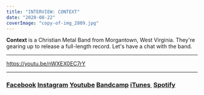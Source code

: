 ```yaml
---
title: "INTERVIEW: CONTEXT"
date: "2020-08-22"
coverImage: "copy-of-img_2809.jpg"
---
```


**Context** is a Christian Metal Band from Morgantown, West Virginia. They're gearing up to release a full-length record. Let's have a chat with the band.

* * *

https://youtu.be/nWXEX0EC7rY

* * *

### [Facebook](https://www.facebook.com/cntxtband/) [Instagram](https://www.instagram.com/cntxtband/) [Youtube](https://www.youtube.com/channel/UCuy3VfYPSf4j3AdpTdG6rDw) [Bandcamp](https://cntxt.bandcamp.com/) [iTunes ](https://music.apple.com/ca/artist/context/1403617967) [Spotify](https://open.spotify.com/artist/38KzCuzSKjB0BXPf7vxfqi)
